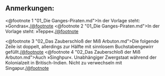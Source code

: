 <h2>Anmerkungen:</h2>

<@footnote 1 "01_Die Ganges-Piraten.md">In der Vorlage steht: »Gondras«.</@footnote>
<@footnote 2 "01_Die Ganges-Piraten.md">In der Vorlage steht: »Teppe«.</@footnote>

<@footnote 3 "02_Das Zauberschloß der Miß Arbuton.md">Die folgende Zeile ist doppelt, allerdings zur Hälfte mit sinnlosem Buchstabengewirr gefüllt.</@footnote>
<@footnote 4 "02_Das Zauberschloß der Miß Arbuton.md">Auch »Singhpur«. Unabhängiger Zwergstaat während der Kolonialzeit in Britisch-Indien. Nicht zu verwechseln mit Singapur.</@footnote>


